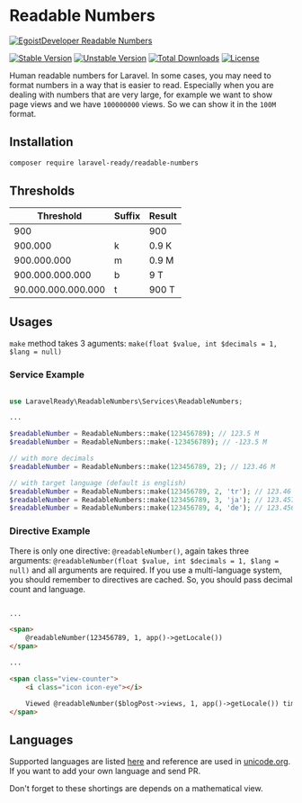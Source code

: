 # Readable Numbers

[![EgoistDeveloper Readable Numbers](https://preview.dragon-code.pro/EgoistDeveloper/Readable-Numbers.svg?brand=laravel)](https://github.com/laravel-ready/readable-numbers)

[![Stable Version][badge_stable]][link_packagist]
[![Unstable Version][badge_unstable]][link_packagist]
[![Total Downloads][badge_downloads]][link_packagist]
[![License][badge_license]][link_license]

Human readable numbers for Laravel. In some cases, you may need to format numbers in a way that is easier to read. Especially when you are dealing with numbers that are very large, for example we want to show page views and we have `100000000` views. So we can show it in the `100M` format.

## Installation

```bash
composer require laravel-ready/readable-numbers
```

## Thresholds

| Threshold          | Suffix      | Result |
| ------------------ | ----------- | ------ |
| 900                |             | 900    |
| 900.000            | k           | 0.9 K  |
| 900.000.000        | m           | 0.9 M  |
| 900.000.000.000    | b           | 9 T    |
| 90.000.000.000.000 | t           | 900 T  |

## Usages

`make` method takes 3 aguments: `make(float $value, int $decimals = 1, $lang = null)`


### Service Example

```php

use LaravelReady\ReadableNumbers\Services\ReadableNumbers;

...

$readableNumber = ReadableNumbers::make(123456789); // 123.5 M
$readableNumber = ReadableNumbers::make(-123456789); // -123.5 M

// with more decimals
$readableNumber = ReadableNumbers::make(123456789, 2); // 123.46 M

// with target language (default is english)
$readableNumber = ReadableNumbers::make(123456789, 2, 'tr'); // 123.46 Mn
$readableNumber = ReadableNumbers::make(123456789, 3, 'ja'); // 123.457 億
$readableNumber = ReadableNumbers::make(123456789, 4, 'de'); // 123.4568 Mio.

```

### Directive Example

There is only one directive: `@readableNumber()`, again takes three arguments: `@readableNumber(float $value, int $decimals = 1, $lang = null)` and all arguments are required. If you use a multi-language system, you should remember to directives are cached. So, you should pass decimal count and language.


```html

...

<span>
    @readableNumber(123456789, 1, app()->getLocale())
</span>

...

<span class="view-counter">
    <i class="icon icon-eye"></i>

    Viewed @readableNumber($blogPost->views, 1, app()->getLocale()) times
</span>

```

## Languages

Supported languages are listed [here](lang/) and reference are used in [unicode.org](https://www.unicode.org/cldr/cldr-aux/charts/28/verify/numbers/). If you want to add your own language and send PR.

Don't forget to these shortings are depends on a mathematical view.


[badge_downloads]:      https://img.shields.io/packagist/dt/laravel-ready/readable-numbers.svg?style=flat-square

[badge_license]:        https://img.shields.io/packagist/l/laravel-ready/readable-numbers.svg?style=flat-square

[badge_stable]:         https://img.shields.io/github/v/release/laravel-ready/readable-numbers?label=stable&style=flat-square

[badge_unstable]:       https://img.shields.io/badge/unstable-dev--main-orange?style=flat-square

[link_license]:         LICENSE

[link_packagist]:       https://packagist.org/packages/laravel-ready/readable-numbers

